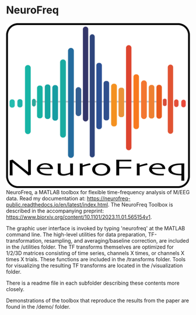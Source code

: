 # NeuroFreq
![plot](./nf_logo.png)
NeuroFreq, a MATLAB toolbox for flexible time-frequency analysis of M/EEG data. Read my documentation at: https://neurofreq-public.readthedocs.io/en/latest/index.html. The NeuroFreq Toolbox is described in the accompanying preprint: https://www.biorxiv.org/content/10.1101/2023.11.01.565154v1. 

The graphic user interface is invoked by typing 'neurofreq' at the MATLAB command line. The high-level utilities for data preparation, TF-transformation, resampling, and averaging/baseline correction, are included in the /utilities folder. The TF transforms themselves are optimized for 1/2/3D matrices consisting of time series, channels X times, or channels X times X trials. These functions are included in the /transforms folder. Tools for visualizing the resulting TF transforms are located in the /visualization folder. 

There is a readme file in each subfolder describing these contents more closely. 

Demonstrations of the toolbox that reproduce the results from the paper are found in the /demo/ folder.
